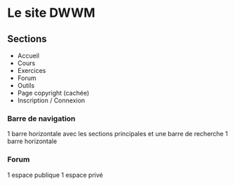 # Le site DWWM

## Sections

* Accueil
* Cours 
* Exercices
* Forum
* Outils
* Page copyright (cachée)
* Inscription / Connexion

### Barre de navigation

1 barre horizontale avec les sections principales et une barre de recherche
1 barre horizontale 

### Forum

1 espace publique
1 espace privé

